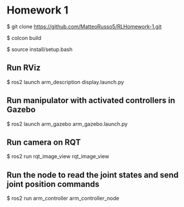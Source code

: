 # Homework 1

$ git clone https://github.com/MatteoRusso5/RLHomework-1.git

$ colcon build 

$ source install/setup.bash

## Run RViz 
$ ros2 launch arm_description display.launch.py

## Run manipulator with activated controllers in Gazebo
$ ros2 launch arm_gazebo arm_gazebo.launch.py

## Run camera on RQT
$ ros2 run rqt_image_view rqt_image_view

## Run the node to read the joint states and send joint position commands
$ ros2 run arm_controller arm_controller_node
